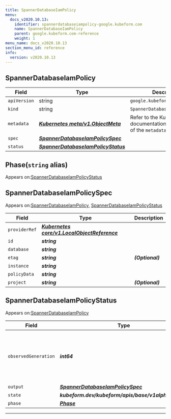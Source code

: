 ```yaml
---
title: SpannerDatabaseIamPolicy
menu:
  docs_v2020.10.13:
    identifier: spannerdatabaseiampolicy-google.kubeform.com
    name: SpannerDatabaseIamPolicy
    parent: google.kubeform.com-reference
    weight: 1
menu_name: docs_v2020.10.13
section_menu_id: reference
info:
  version: v2020.10.13
---
```


## SpannerDatabaseIamPolicy
| Field | Type | Description |
| ------ | ----- | ----------- |
| `apiVersion` | string | `google.kubeform.com/v1alpha1` |
|    `kind` | string | `SpannerDatabaseIamPolicy` |
| `metadata` | ***[Kubernetes meta/v1.ObjectMeta](https://kubernetes.io/docs/reference/generated/kubernetes-api/v1.13/#objectmeta-v1-meta)***|Refer to the Kubernetes API documentation for the fields of the `metadata` field.|
| `spec` | ***[SpannerDatabaseIamPolicySpec](#spannerdatabaseiampolicyspec)***||
| `status` | ***[SpannerDatabaseIamPolicyStatus](#spannerdatabaseiampolicystatus)***||
## Phase(`string` alias)

Appears on:[SpannerDatabaseIamPolicyStatus](#spannerdatabaseiampolicystatus)

## SpannerDatabaseIamPolicySpec

Appears on:[SpannerDatabaseIamPolicy](#spannerdatabaseiampolicy), [SpannerDatabaseIamPolicyStatus](#spannerdatabaseiampolicystatus)

| Field | Type | Description |
| ------ | ----- | ----------- |
| `providerRef` | ***[Kubernetes core/v1.LocalObjectReference](https://kubernetes.io/docs/reference/generated/kubernetes-api/v1.13/#localobjectreference-v1-core)***||
| `id` | ***string***||
| `database` | ***string***||
| `etag` | ***string***| ***(Optional)*** |
| `instance` | ***string***||
| `policyData` | ***string***||
| `project` | ***string***| ***(Optional)*** |
## SpannerDatabaseIamPolicyStatus

Appears on:[SpannerDatabaseIamPolicy](#spannerdatabaseiampolicy)

| Field | Type | Description |
| ------ | ----- | ----------- |
| `observedGeneration` | ***int64***| ***(Optional)*** Resource generation, which is updated on mutation by the API Server.|
| `output` | ***[SpannerDatabaseIamPolicySpec](#spannerdatabaseiampolicyspec)***| ***(Optional)*** |
| `state` | ***kubeform.dev/kubeform/apis/base/v1alpha1.State***| ***(Optional)*** |
| `phase` | ***[Phase](#phase)***| ***(Optional)*** |
---
